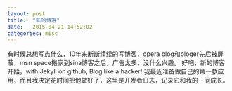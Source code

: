 ```yaml
---
layout: post
title:  "新的博客"
date:   2015-04-21 14:52:02
categories: misc
---
```

有时候总想写点什么，10年来断断续续的写博客，opera blog和bloger先后被屏蔽，msn space搬家到sina博客之后，广告太多，没什么兴趣。
好吧，新的博客开始。with Jekyll on github, Blog like a hacker!
我最近准备做自己的第一款应用，而且我决定花时间把他做好了，这里是开发者日志，记录它和我的一同成长。